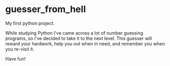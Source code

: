 # guesser_from_hell

My first python project.

While studying Python I've came across a lot of number guessing programs, so I've decided to take it to the next level.
This guesser will reward your hardwork, help you out when in need, and remember you when you re-visit it.

Have fun!
